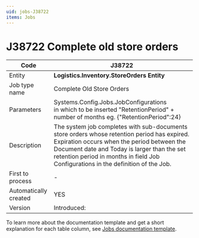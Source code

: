 ```yaml
---
uid: jobs-J38722
items: Jobs
---
```


# J38722 Complete old store orders

| Code                  | J38722                                                      |
| --------------------- | ------------------------------------------------------------|
| Entity                | **Logistics.Inventory.StoreOrders Entity**                  |
| Job type name         | Complete Old Store Orders                                   |
| Parameters            | Systems.Config.Jobs.JobConfigurations <br/> in which to be inserted "RetentionPeriod" + number of months eg. {"RetentionPeriod":24} |
| Description           | The system job completes with sub-documents store orders whose retention period has expired. Expiration occurs when the period between the Document date and Today is larger than the set retention period in months in field Job Configurations in the definition of the Job.|
| First to process      | \-                                                          |
| Automatically created | YES                                                         |
| Version               | Introduced:                                                 |

To learn more about the documentation template and get a short explanation for each table column, see [Jobs documentation template](template.md).
